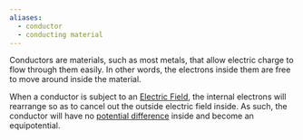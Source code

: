 ```yaml
---
aliases:
  - conductor
  - conducting material
---
```

Conductors are materials, such as most metals, that allow electric charge to flow through them easily. In other words, the electrons inside them are free to move around inside the material. 

When a conductor is subject to an [Electric Field](electric%20field.md), the internal electrons will rearrange so as to cancel out the outside electric field inside. As such, the conductor will have no [potential difference](electric%20potential%20) inside and become an equipotential. 